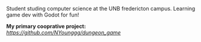Student studing computer science at the UNB fredericton campus.
Learning game dev with Godot for fun!

**My primary cooprative project:**
*https://github.com/NYounggg/dungeon_game*
